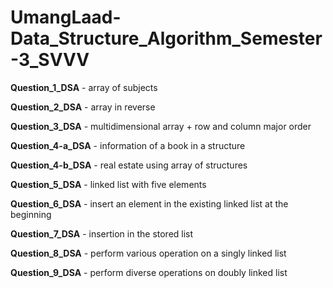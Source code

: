 # UmangLaad-Data_Structure_Algorithm_Semester-3_SVVV

**Question_1_DSA** - array of subjects <br>

**Question_2_DSA** - array in reverse <br>

**Question_3_DSA** - multidimensional array + row and column major order <br>

**Question_4-a_DSA** - information of a book in a structure <br>

**Question_4-b_DSA** - real estate using array of structures <br>

**Question_5_DSA** - linked list with five elements <br>

**Question_6_DSA** - insert an element in the existing linked list at the beginning <br>

**Question_7_DSA** - insertion in the stored list <br>

**Question_8_DSA** - perform various operation on a singly linked list <br>

**Question_9_DSA** - perform diverse operations on doubly linked list <br>

